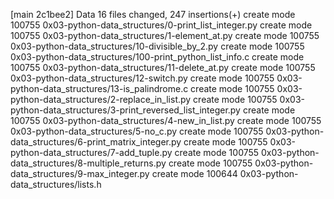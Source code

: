 [main 2c1bee2] Data
 16 files changed, 247 insertions(+)
 create mode 100755 0x03-python-data_structures/0-print_list_integer.py
 create mode 100755 0x03-python-data_structures/1-element_at.py
 create mode 100755 0x03-python-data_structures/10-divisible_by_2.py
 create mode 100755 0x03-python-data_structures/100-print_python_list_info.c
 create mode 100755 0x03-python-data_structures/11-delete_at.py
 create mode 100755 0x03-python-data_structures/12-switch.py
 create mode 100755 0x03-python-data_structures/13-is_palindrome.c
 create mode 100755 0x03-python-data_structures/2-replace_in_list.py
 create mode 100755 0x03-python-data_structures/3-print_reversed_list_integer.py
 create mode 100755 0x03-python-data_structures/4-new_in_list.py
 create mode 100755 0x03-python-data_structures/5-no_c.py
 create mode 100755 0x03-python-data_structures/6-print_matrix_integer.py
 create mode 100755 0x03-python-data_structures/7-add_tuple.py
 create mode 100755 0x03-python-data_structures/8-multiple_returns.py
 create mode 100755 0x03-python-data_structures/9-max_integer.py
 create mode 100644 0x03-python-data_structures/lists.h
